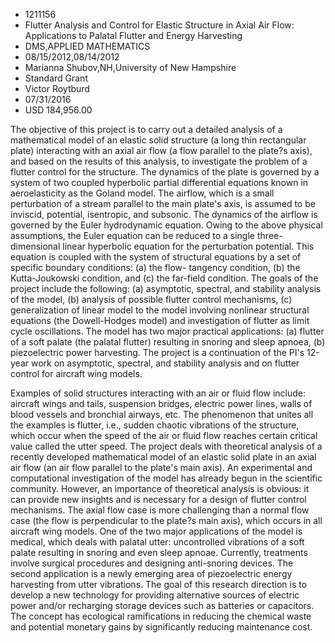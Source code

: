 
* 1211156
* Flutter Analysis and Control for Elastic Structure in Axial Air Flow: Applications to Palatal Flutter and Energy Harvesting
* DMS,APPLIED MATHEMATICS
* 08/15/2012,08/14/2012
* Marianna Shubov,NH,University of New Hampshire
* Standard Grant
* Victor Roytburd
* 07/31/2016
* USD 184,956.00

The objective of this project is to carry out a detailed analysis of a
mathematical model of an elastic solid structure (a long thin rectangular plate)
interacting with an axial air flow (a flow parallel to the plate?s axis), and
based on the results of this analysis, to investigate the problem of a flutter
control for the structure. The dynamics of the plate is governed by a system of
two coupled hyperbolic partial differential equations known in aeroelasticity as
the Goland model. The airflow, which is a small perturbation of a stream
parallel to the main plate's axis, is assumed to be inviscid, potential,
isentropic, and subsonic. The dynamics of the airflow is governed by the Euler
hydrodynamic equation. Owing to the above physical assumptions, the Euler
equation can be reduced to a single three-dimensional linear hyperbolic equation
for the perturbation potential. This equation is coupled with the system of
structural equations by a set of specific boundary conditions: (a) the flow-
tangency condition, (b) the Kutta-Joukowski condition, and (c) the far-field
condition. The goals of the project include the following: (a) asymptotic,
spectral, and stability analysis of the model, (b) analysis of possible flutter
control mechanisms, (c) generalization of linear model to the model involving
nonlinear structural equations (the Dowell-Hodges model) and investigation of
flutter as limit cycle oscillations. The model has two major practical
applications: (a) flutter of a soft palate (the palatal flutter) resulting in
snoring and sleep apnoea, (b) piezoelectric power harvesting. The project is a
continuation of the PI's 12-year work on asymptotic, spectral, and stability
analysis and on flutter control for aircraft wing models.

Examples of solid structures interacting with an air or fluid flow include:
aircraft wings and tails, suspension bridges, electric power lines, walls of
blood vessels and bronchial airways, etc. The phenomenon that unites all the
examples is flutter, i.e., sudden chaotic vibrations of the structure, which
occur when the speed of the air or fluid flow reaches certain critical value
called the utter speed. The project deals with theoretical analysis of a
recently developed mathematical model of an elastic solid plate in an axial air
flow (an air flow parallel to the plate's main axis). An experimental and
computational investigation of the model has already begun in the scientific
community. However, an importance of theoretical analysis is obvious: it can
provide new insights and is necessary for a design of flutter control
mechanisms. The axial flow case is more challenging than a normal flow case (the
flow is perpendicular to the plate?s main axis), which occurs in all aircraft
wing models. One of the two major applications of the model is medical, which
deals with palatal utter: uncontrolled vibrations of a soft palate resulting in
snoring and even sleep apnoae. Currently, treatments involve surgical procedures
and designing anti-snoring devices. The second application is a newly emerging
area of piezoelectric energy harvesting from utter vibrations. The goal of this
research direction is to develop a new technology for providing alternative
sources of electric power and/or recharging storage devices such as batteries or
capacitors. The concept has ecological ramifications in reducing the chemical
waste and potential monetary gains by significantly reducing maintenance cost.
